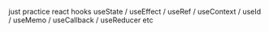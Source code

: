 just practice react hooks 
useState / useEffect / useRef / useContext / useId / useMemo / useCallback / useReducer 
etc
